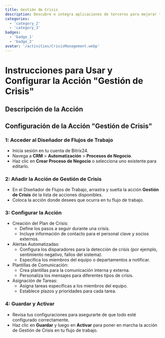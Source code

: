 ```yaml
---
title: Gestión de Crisis
description: Descubre e integra aplicaciones de terceros para mejorar tu negocio.
categories: 
  - 'category_2'
  - 'category_3'
badges: 
  - 'badge_1'
  - 'badge_2'
avatar: '/activities/CrisisManagement.webp'
---
```

# Instrucciones para Usar y Configurar la Acción "Gestión de Crisis"

## Descripción de la Acción

## **Configuración de la Acción "Gestión de Crisis"**

### 1: Acceder al Diseñador de Flujos de Trabajo
- Inicia sesión en tu cuenta de Bitrix24.
- Navega a **CRM** > **Automatización** > **Procesos de Negocio**.
- Haz clic en **Crear Proceso de Negocio** o selecciona uno existente para editarlo.

### 2: Añadir la Acción de Gestión de Crisis
- En el Diseñador de Flujos de Trabajo, arrastra y suelta la acción **Gestión de Crisis** de la lista de acciones disponibles.
- Coloca la acción donde desees que ocurra en tu flujo de trabajo.

### 3: Configurar la Acción
- Creación del Plan de Crisis:
  - Define los pasos a seguir durante una crisis.
  - Incluye información de contacto para el personal clave y socios externos.
- Alertas Automatizadas:
  - Configura los disparadores para la detección de crisis (por ejemplo, sentimiento negativo, fallos del sistema).
  - Especifica los miembros del equipo o departamentos a notificar.
- Plantillas de Comunicación:
  - Crea plantillas para la comunicación interna y externa.
  - Personaliza los mensajes para diferentes tipos de crisis.
- Asignación de Tareas:
  - Asigna tareas específicas a los miembros del equipo.
  - Establece plazos y prioridades para cada tarea.

### 4: Guardar y Activar
- Revisa tus configuraciones para asegurarte de que todo esté configurado correctamente.
- Haz clic en **Guardar** y luego en **Activar** para poner en marcha la acción de Gestión de Crisis en tu flujo de trabajo.